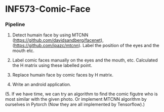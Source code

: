 # INF573-Comic-Face

### Pipeline

1. Detect humain face by using MTCNN (https://github.com/davidsandberg/facenet), (https://github.com/ipazc/mtcnn). Label the position of the eyes and the mouth etc.

2. Label comic faces manually on the eyes and the mouth, etc. Calculated the H matrix using these labelled point.

3. Replace humain face by comic faces by H matrix.

4. Write an android application.

(5. If we have time, we can try an algorithm to find the comic figutre who is most similar with the given photo. Or implement MTCNN algorithm by ourselves in Pytorch (Now they are all implemented by Tensorflow).)
